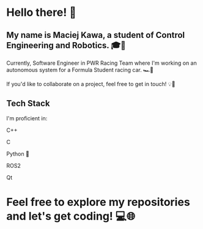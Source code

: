 # Hello there! 👋

## My name is Maciej Kawa, a student of Control Engineering and Robotics. 🎓🤖

Currently, Software Engineer in PWR Racing Team where I'm working on an autonomous system for a Formula Student racing car. 🏎️🏁

If you'd like to collaborate on a project, feel free to get in touch! 💡👥

## Tech Stack

I'm proficient in:

C++

C

Python 🐍

ROS2

Qt


# Feel free to explore my repositories and let's get coding! 💻🌐

